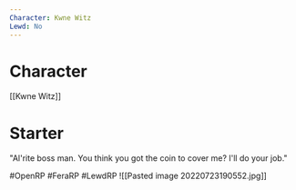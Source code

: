 ```yaml
---
Character: Kwne Witz
Lewd: No
---
```

# Character
[[Kwne Witz]]

# Starter
"Al'rite boss man. You think you got the coin to cover me? I'll do your job."  

#OpenRP #FeraRP #LewdRP 
![[Pasted image 20220723190552.jpg]]